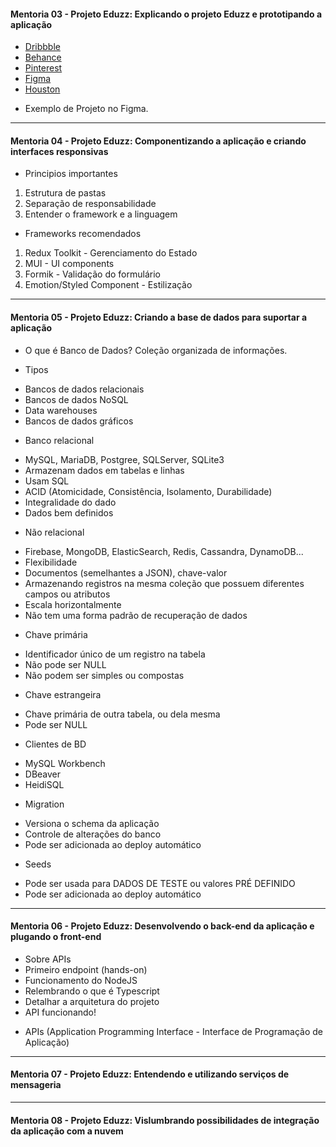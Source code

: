 <h4>Mentoria 03 - Projeto Eduzz: Explicando o projeto Eduzz e prototipando a aplicação</h4>

* [Dribbble](https://dribbble.com/) <br>
* [Behance](https://www.behance.net/) <br>
* [Pinterest](https://www.pinterest.pt/) <br>
* [Figma](https://www.figma.com/) <br>
* [Houston](https://eduzz.github.io/houston/)

- Exemplo de Projeto no Figma.

<hr>

<h4>Mentoria 04 - Projeto Eduzz: Componentizando a aplicação e criando interfaces responsivas</h4>

- Principios importantes

<ol>
    <li>Estrutura de pastas</li>
    <li>Separação de responsabilidade</li>
    <li>Entender o framework e a linguagem</li>
</ol>

- Frameworks recomendados

<ol>
    <li>Redux Toolkit - Gerenciamento do Estado</li>
    <li>MUI - UI components</li>
    <li>Formik - Validação do formulário</li>
    <li>Emotion/Styled Component - Estilização</li>
</ol>

<hr>

<h4>Mentoria 05 - Projeto Eduzz: Criando a base de dados para suportar a aplicação</h4>

- O que é Banco de Dados? Coleção organizada de informações.

- Tipos

<ul>
    <li>Bancos de dados relacionais</li>
    <li>Bancos de dados NoSQL</li>
    <li>Data warehouses</li>
    <li>Bancos de dados gráficos</li>
</ul>

- Banco relacional

<ul>
    <li>MySQL, MariaDB, Postgree, SQLServer, SQLite3</li>
    <li>Armazenam dados em tabelas e linhas</li>
    <li>Usam SQL</li>
    <li>ACID (Atomicidade, Consistência, Isolamento, Durabilidade)</li>
    <li>Integralidade do dado</li>
    <li>Dados bem definidos</li>
</ul>

- Não relacional

<ul>
    <li>Firebase, MongoDB, ElasticSearch, Redis, Cassandra, DynamoDB...</li>
    <li>Flexibilidade</li>
    <li>Documentos (semelhantes a JSON), chave-valor</li>
    <li>Armazenando registros na mesma coleção que possuem diferentes campos ou atributos</li>
    <li>Escala horizontalmente</li>
    <li>Não tem uma forma padrão de recuperação de dados</li>
</ul>

- Chave primária

<ul>
    <li>Identificador único de um registro na tabela</li>
    <li>Não pode ser NULL</li>
    <li>Não podem ser simples ou compostas</li>
</ul>

- Chave estrangeira

<ul>
    <li>Chave primária de outra tabela, ou dela mesma</li>
    <li>Pode ser NULL</p>
</ul>

- Clientes de BD

<ul>
    <li>MySQL Workbench</li>
    <li>DBeaver</li>
    <li>HeidiSQL</p>
</ul>

- Migration

<ul>
    <li>Versiona o schema da aplicação</li>
    <li>Controle de alterações do banco</li>
    <li>Pode ser adicionada ao deploy automático</p>
</ul>

- Seeds

<ul>
    <li>Pode ser usada para DADOS DE TESTE ou valores PRÉ DEFINIDO</li>
    <li>Pode ser adicionada ao deploy automático</li>
</ul>

<hr>

<h4>Mentoria 06 - Projeto Eduzz: Desenvolvendo o back-end da aplicação e plugando o front-end</h4>

<ul>
    <li>Sobre APIs</li>
    <li>Primeiro endpoint (hands-on)</li>
    <li>Funcionamento do NodeJS</li>
    <li>Relembrando o que é Typescript</li>
    <li>Detalhar a arquitetura do projeto</li>
    <li>API funcionando!</li>
</ul>

- APIs (Application Programming Interface - Interface de Programação de Aplicação)

<hr>

<h4>Mentoria 07 - Projeto Eduzz: Entendendo e utilizando serviços de mensageria</h4>

<hr>

<h4>Mentoria 08 - Projeto Eduzz: Vislumbrando possibilidades de integração da aplicação com a nuvem</h4>